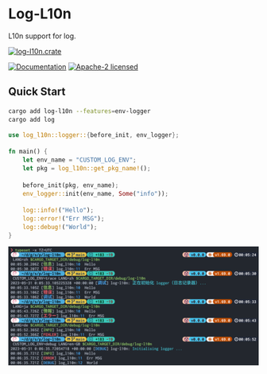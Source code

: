 # Log-L10n

L10n support for log.

[![log-l10n.crate](https://img.shields.io/crates/v/log-l10n)](https://crates.io/crates/log-l10n)

[![Documentation](https://docs.rs/log-l10n/badge.svg)](https://docs.rs/log-l10n) [![Apache-2 licensed](https://img.shields.io/crates/l/log-l10n.svg)](./License)

## Quick Start

```sh
cargo add log-l10n --features=env-logger
cargo add log
```

```rust
use log_l10n::logger::{before_init, env_logger};

fn main() {
    let env_name = "CUSTOM_LOG_ENV";
    let pkg = log_l10n::get_pkg_name!();

    before_init(pkg, env_name);
    env_logger::init(env_name, Some("info"));

    log::info!("Hello");
    log::error!("Err MSG");
    log::debug!("World");
}
```

![preview](https://raw.githubusercontent.com/2moe/log-l10n/img/preview.png)
